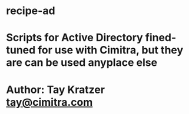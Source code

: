 # recipe-ad
# Scripts for Active Directory fined-tuned for use with Cimitra, but they are can be used anyplace else
# Author: Tay Kratzer tay@cimitra.com

# 
